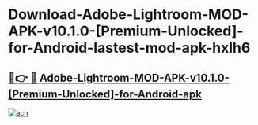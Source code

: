 # Download-Adobe-Lightroom-MOD-APK-v10.1.0-[Premium-Unlocked]-for-Android-lastest-mod-apk-hxlh6

<h2><a href="https://apkcomod.com?title=Adobe-Lightroom-MOD-APK-v10.1.0-[Premium-Unlocked]-for-Android">🔗👉 🔴 Adobe-Lightroom-MOD-APK-v10.1.0-[Premium-Unlocked]-for-Android-apk </a></h2>

[![acn](https://github.com/user-attachments/assets/0f9c940e-d8b0-45ae-aac7-cd30a18b3e1c)](https://apkcomod.com?title=Adobe-Lightroom-MOD-APK-v10.1.0-[Premium-Unlocked]-for-Android)
